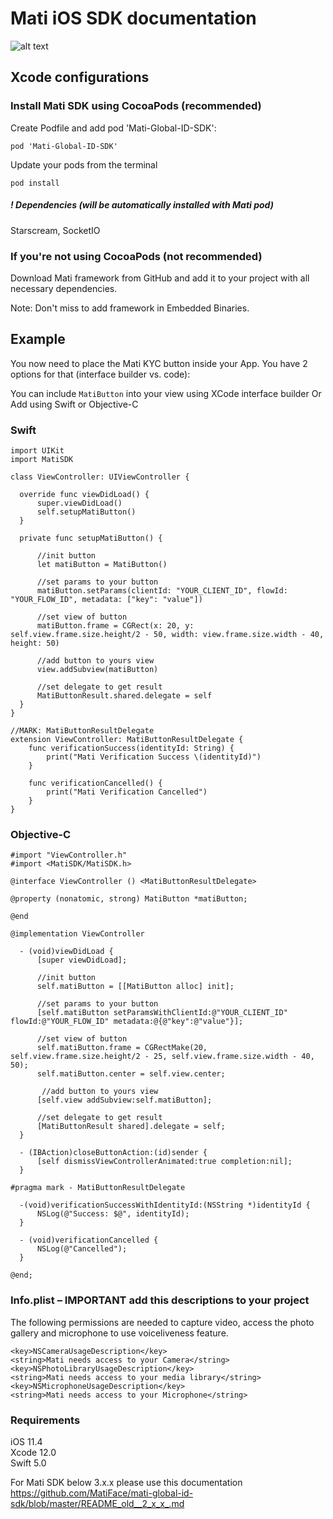 # Mati iOS SDK documentation 

![alt text](https://github.com/MatiFace/mati-global-id-sdk/blob/master/readme_pic.png)

## Xcode configurations

### Install Mati SDK using CocoaPods (recommended)

Create Podfile and add pod 'Mati-Global-ID-SDK':
  
    pod 'Mati-Global-ID-SDK'
    
Update your pods from the terminal

    pod install
    
##### ! Dependencies (will be automatically installed with Mati pod)
Starscream, SocketIO

### If you're not using CocoaPods (not recommended)

Download Mati framework from GitHub and add it to your project with all necessary dependencies.

Note: Don't miss to add framework in Embedded Binaries.


## Example

You now need to place the Mati KYC button inside your App. You have 2 options for that (interface builder vs. code):

You can include `MatiButton` into your view using XCode interface builder
Or
Add using Swift or Objective-C 

### Swift
    
    import UIKit
	import MatiSDK

	class ViewController: UIViewController {
    
      override func viewDidLoad() {
          super.viewDidLoad()
          self.setupMatiButton()
      }
    
      private func setupMatiButton() {
      
          //init button
          let matiButton = MatiButton()

          //set params to your button
          matiButton.setParams(clientId: "YOUR_CLIENT_ID", flowId: "YOUR_FLOW_ID", metadata: ["key": "value"])
          
          //set view of button
          matiButton.frame = CGRect(x: 20, y: self.view.frame.size.height/2 - 50, width: view.frame.size.width - 40, height: 50)

          //add button to yours view
          view.addSubview(matiButton)

          //set delegate to get result
          MatiButtonResult.shared.delegate = self
      }
	}

    //MARK: MatiButtonResultDelegate
    extension ViewController: MatiButtonResultDelegate {
        func verificationSuccess(identityId: String) {
            print("Mati Verification Success \(identityId)")
        }

        func verificationCancelled() {
            print("Mati Verification Cancelled")
        }
    }
    
### Objective-C
    
    #import "ViewController.h"
    #import <MatiSDK/MatiSDK.h>

    @interface ViewController () <MatiButtonResultDelegate>

    @property (nonatomic, strong) MatiButton *matiButton;

    @end

    @implementation ViewController

      - (void)viewDidLoad {
          [super viewDidLoad];
          
          //init button
          self.matiButton = [[MatiButton alloc] init];
          
          //set params to your button
          [self.matiButton setParamsWithClientId:@"YOUR_CLIENT_ID" flowId:@"YOUR_FLOW_ID" metadata:@{@"key":@"value"}];
          
          //set view of button
          self.matiButton.frame = CGRectMake(20, self.view.frame.size.height/2 - 25, self.view.frame.size.width - 40, 50);
          self.matiButton.center = self.view.center;
          
           //add button to yours view
          [self.view addSubview:self.matiButton];

		  //set delegate to get result
          [MatiButtonResult shared].delegate = self;
      }

      - (IBAction)closeButtonAction:(id)sender {
          [self dismissViewControllerAnimated:true completion:nil];
      }

    #pragma mark - MatiButtonResultDelegate

      -(void)verificationSuccessWithIdentityId:(NSString *)identityId {
          NSLog(@"Success: $@", identityId);
      }

      - (void)verificationCancelled {
          NSLog(@"Cancelled");
      }

    @end;
    
    

### Info.plist – IMPORTANT add this descriptions to your project
The following permissions are needed to capture video, access the photo gallery and microphone to use voiceliveness feature.

```
<key>NSCameraUsageDescription</key>
<string>Mati needs access to your Camera</string>
<key>NSPhotoLibraryUsageDescription</key>
<string>Mati needs access to your media library</string>
<key>NSMicrophoneUsageDescription</key>
<string>Mati needs access to your Microphone</string>
```
    
### Requirements 
   iOS 11.4  
   Xcode 12.0  
   Swift 5.0  

   For Mati SDK below 3.x.x please use this documentation https://github.com/MatiFace/mati-global-id-sdk/blob/master/README_old__2_x_x_.md

